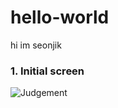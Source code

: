 # hello-world

hi im seonjik

### 1. Initial screen

![Judgement](https://user-images.githubusercontent.com/67852000/86526172-4dbb9900-becb-11ea-84da-5461d2d0f683.png)
